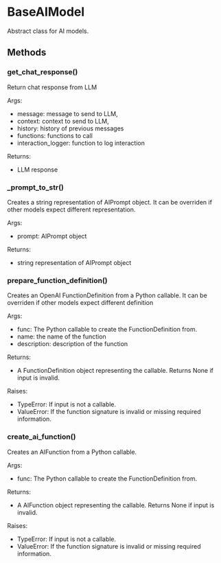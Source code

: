 # BaseAIModel

Abstract class for AI models.

## Methods

### get_chat_response()

Return chat response from LLM

Args:

* message: message to send to LLM,
* context: context to send to LLM,
* history: history of previous messages
* functions: functions to call
* interaction_logger: function to log interaction

Returns:

* LLM response

### _prompt_to_str()

Creates a string representation of AIPrompt object.
It can be overriden if other models expect different representation.

Args:

* prompt: AIPrompt object

Returns:

* string representation of AIPrompt object

### prepare_function_definition()

Creates an OpenAI FunctionDefinition from a Python callable.
It can be overriden if other models expect different definition

Args:

* func: The Python callable to create the FunctionDefinition from.
* name: the name of the function
* description: description of the function

Returns:

* A FunctionDefinition object representing the callable.  Returns None if input is invalid.

Raises:

* TypeError: If input is not a callable.
* ValueError: If the function signature is invalid or missing required information.

### create_ai_function()

Creates an AIFunction from a Python callable.

Args:

* func: The Python callable to create the FunctionDefinition from.

Returns:

* A AIFunction object representing the callable.  Returns None if input is invalid.

Raises:

* TypeError: If input is not a callable.
* ValueError: If the function signature is invalid or missing required information.

